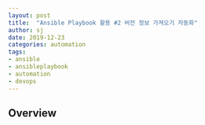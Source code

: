 ```yaml
---
layout: post
title:  "Ansible Playbook 활용 #2 버전 정보 가져오기 자동화"
author: sj
date: 2019-12-23
categories: automation
tags:
- ansible
- ansibleplaybook
- automation
- devops
---
```


## Overview

